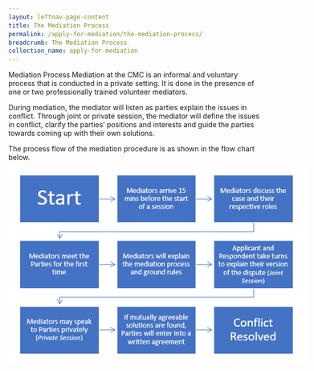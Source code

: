 ```yaml
---
layout: leftnav-page-content
title: The Mediation Process
permalink: /apply-for-mediation/the-mediation-process/
breadcrumb: The Mediation Process
collection_name: apply-for-mediation
---
```


<style>
  .image {width: 700px;}
  .image img {max-width: 100%;}
</style>

Mediation Process
Mediation at the CMC is an informal and voluntary process that is conducted in a private setting. It is done in the presence of one or two professionally trained volunteer mediators. 

During mediation, the mediator will listen as parties explain the issues in conflict. Through joint or private session, the mediator will define the issues in conflict, clarify the parties’ positions and interests and guide the parties towards coming up with their own solutions.

The process flow of the mediation procedure is as shown in the flow chart below.

<div class="image"><img src="/images/1544588306874.png/"></div>
